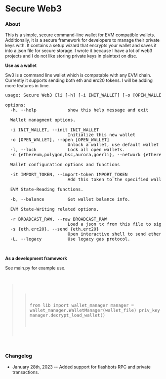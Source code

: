 # Secure Web3

### About

<p>
This is a simple, secure command-line wallet for EVM compatible wallets. Additionally, it is a secure framework for developers to manage their private keys with. It contains a setup wizard that encrypts your wallet and saves it into a json file for secure storage. 
I wrote it because I have a lot of web3 projects and I do not like storing private keys in plaintext on disc.
<p>
<b> Use as a wallet</b>
</p>
<p>
Sw3 is a command line wallet which is compatable with any EVM chain. Currently it supports sending both 
eth and erc20 tokens. I will be adding more features in time.
</p>

<pre>
usage: Secure Web3 Cli [-h] [-i INIT_WALLET] [-o [OPEN_WALLET]] [-l] [-n {ethereum,polygon,bsc,aurora,goerli}] [-it IMPORT_TOKEN] [-b] [-r BROADCAST_RAW] [-s {eth,erc20}] [-L]

options:
  -h, --help            show this help message and exit

  Wallet managment options.

  -i INIT_WALLET, --init INIT_WALLET
                        Initialize this new wallet
  -o [OPEN_WALLET], --open [OPEN_WALLET]
                        Unlock a wallet, use default wallet if not specified.
  -l, --lock            Lock all open wallets.
  -n {ethereum,polygon,bsc,aurora,goerli}, --network {ethereum,polygon,bsc,aurora,goerli}

  Wallet configuration options and functions

  -it IMPORT_TOKEN, --import-token IMPORT_TOKEN
                        Add this token to the specified wallet.

  EVM State-Reading functions.

  -b, --balance         Get wallet balance info.

  EVM State-Writing related options.

  -r BROADCAST_RAW, --raw BROADCAST_RAW
                        Load a json tx from this file to sign and broadcast.
  -s {eth,erc20}, --send {eth,erc20}
                        Open interactive shell to send ethereum.
  -L, --legacy          Use legacy gas protocol.


</pre>

<p>
<b>
As a development framework
</b>
</p>

<p>
See main.py for example use.
</p>
<pre>

>> from lib import wallet_manager
>> manager = wallet_manager.WalletManager(wallet_file)
>> priv_key = manager.decrypt_load_wallet()

</pre>

### Changelog

- January 28th, 2023 -- Added support for flashbots RPC and private transactions.
